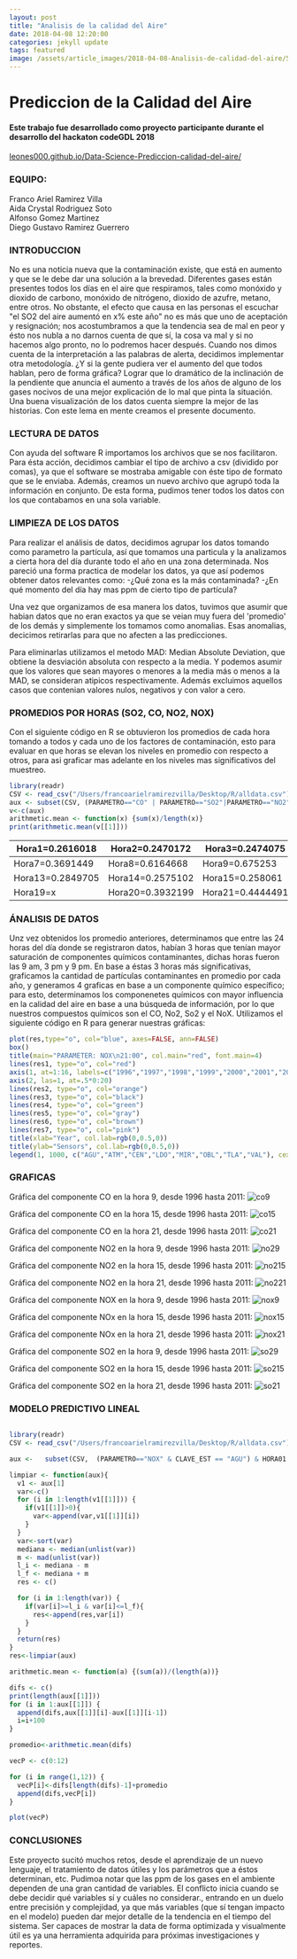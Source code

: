 ```yaml
---
layout: post
title: "Analisis de la calidad del Aire"
date: 2018-04-08 12:20:00
categories: jekyll update
tags: featured
image: /assets/article_images/2018-04-08-Analisis-de-calidad-del-aire/546597.jpg
---
```


# Prediccion de la Calidad del Aire

#### Este trabajo fue desarrollado como proyecto participante durante el desarrollo del hackaton codeGDL 2018

[leones000.github.io/Data-Science-Prediccion-calidad-del-aire/](https://leones000.github.io/Data-Science-Prediccion-calidad-del-aire/)

### EQUIPO:

Franco Ariel Ramirez Villa  
Aida Crystal Rodriguez Soto  
Alfonso Gomez Martinez  
Diego Gustavo Ramirez Guerrero

### INTRODUCCION

No es una noticia nueva que la contaminación existe, que está en aumento y que se le debe dar una solución a la brevedad. Diferentes gases están presentes todos los días en el aire que respiramos, tales como monóxido y dioxido de carbono, monóxido de nitrógeno, dioxido de azufre, metano, entre otros. No obstante, el efecto que causa en las personas el escuchar "el SO2 del aire aumentó en x% este año" no es más que uno de aceptación y resignación; nos acostumbramos a que la tendencia sea de mal en peor y ésto nos nubla a no darnos cuenta de que sí, la cosa va mal y si no hacemos algo pronto, no lo podremos hacer después. Cuando nos dimos cuenta de la interpretación a las palabras de alerta, decidimos implementar otra metodología. ¿Y si la gente pudiera ver el aumento del que todos hablan, pero de forma gráfica? Lograr que lo dramático de la inclinación de la pendiente que anuncia el aumento a través de los años de alguno de los gases nocivos de una mejor explicación de lo mal que pinta la situación. Una buena visualización de los datos cuenta siempre la mejor de las historias. Con este lema en mente creamos el presente documento.

### LECTURA DE DATOS

Con ayuda del software R importamos los archivos que se nos facilitaron. Para ésta acción, decidimos cambiar el tipo de archivo a csv (dividido por comas), ya que el software se mostraba amigable con éste tipo de formato que se le enviaba. Además, creamos un nuevo archivo que agrupó toda la información en conjunto. De esta forma, pudimos tener todos los datos con los que contabamos en una sola variable.

### LIMPIEZA DE LOS DATOS

Para realizar el análisis de datos, decidimos agrupar los datos tomando como parametro la partícula, así que tomamos una particula y la analizamos a cierta hora del día durante todo el año en una zona determinada.
Nos pareció una forma practica de modelar los datos, ya que así podemos obtener datos relevantes como:
-¿Qué zona es la más contaminada?
-¿En qué momento del día hay mas ppm de cierto tipo de partícula?

Una vez que organizamos de esa manera los datos, tuvimos que asumir que habian datos que no eran exactos ya que se veian muy fuera del 'promedio' de los demás y simplemente los tomamos como anomalias. Esas anomalias, decicimos retirarlas para que no afecten a las predicciones.

Para eliminarlas utilizamos el metodo MAD: Median Absolute Deviation, que obtiene la desviación absoluta con respecto a la media. Y podemos asumir que los valores que sean mayores o menores a la media más o menos a la MAD, se consideran atipicos respectivamente. Además excluimos aquellos casos que contenian valores nulos, negativos y con valor a cero.

### PROMEDIOS POR HORAS (SO2, CO, NO2, NOX)

Con el siguiente código en R se obtuvieron los promedios de cada hora tomando a todos y cada uno de los factores de contaminación, esto para evaluar en que horas se elevan los niveles en promedio con respecto a otros, para asi graficar mas adelante en los niveles mas significativos del muestreo.

```R
library(readr)
CSV <- read_csv("/Users/francoarielramirezvilla/Desktop/R/alldata.csv")
aux <- subset(CSV, (PARAMETRO=="CO" | PARAMETRO=="SO2"|PARAMETRO=="NO2"|PARAMETRO=="NOX") & HORA01!="NA", select = c("HORA01"))
v<-c(aux)
arithmetic.mean <- function(x) {sum(x)/length(x)}
print(arithmetic.mean(v[[1]]))
```

| Hora1=0.2616018  | Hora2=0.2470172  | Hora3=0.2474075  | Hora4=0.2226969  | Hora5=0.2266908 | Hora6=0.2702171 |
| ---------------- | ---------------- | ---------------- | ---------------- | --------------- | --------------- |
| Hora7=0.3691449  | Hora8=0.6164668  | Hora9=0.675253   | Hora10=x         | Hora11=x        | Hora12=x        |
| Hora13=0.2849705 | Hora14=0.2575102 | Hora15=0.258061  | Hora16=x         | Hora17=x        | Hora18=x        |
| Hora19=x         | Hora20=0.3932199 | Hora21=0.4444491 | Hora22=0.4394486 | Hora23=x        | Hora24=x        |

### ÁNALISIS DE DATOS

Unz vez obtenidos los promedio anteriores, determinamos que entre las 24 horas del día donde se registraron datos, habían 3 horas que tenían mayor saturación de componentes químicos contaminantes, dichas horas fueron las 9 am, 3 pm y 9 pm. En base a éstas 3 horas más significativas, graficamos la cantidad de partículas contaminantes en promedio por cada año, y generamos 4 graficas en base a un componente químico específico; para esto, determinamos los componenetes químicos con mayor influencia en la calidad del aire en base a una búsqueda de información, por lo que nuestros compuestos químicos son el CO, No2, So2 y el NoX.
Utilizamos el siguiente código en R para generar nuestras gráficas:

```R
plot(res,type="o", col="blue", axes=FALSE, ann=FALSE)
box()
title(main="PARAMETER: NOX\n21:00", col.main="red", font.main=4)
lines(res1, type="o", col="red")
axis(1, at=1:16, labels=c("1996","1997","1998","1999","2000","2001","2002","2003","2004","2005","2006","2007","2008","2009","2010","2011"))
axis(2, las=1, at=.5*0:20)
lines(res2, type="o", col="orange")
lines(res3, type="o", col="black")
lines(res4, type="o", col="green")
lines(res5, type="o", col="gray")
lines(res6, type="o", col="brown")
lines(res7, type="o", col="pink")
title(xlab="Year", col.lab=rgb(0,0.5,0))
title(ylab="Sensors", col.lab=rgb(0,0.5,0))
legend(1, 1000, c("AGU","ATM","CEN","LDO","MIR","OBL","TLA","VAL"), cex=0.8, col=c("blue","red","orange","black","green","gray","brown","pink"), pch=21:22, lty=1:2)
```

### GRAFICAS

Gráfica del componente CO en la hora 9, desde 1996 hasta 2011:
![co9](https://user-images.githubusercontent.com/26826159/37568149-dc2e3858-2a96-11e8-9298-38c4419c7a4e.jpg)

Gráfica del componente CO en la hora 15, desde 1996 hasta 2011:
![co15](https://user-images.githubusercontent.com/26826159/37568178-4633a134-2a97-11e8-81ef-76661cfe1236.jpg)

Gráfica del componente CO en la hora 21, desde 1996 hasta 2011:
![co21](https://user-images.githubusercontent.com/26826159/37568181-563836e4-2a97-11e8-84d9-26b3179705b5.jpg)

Gráfica del componente NO2 en la hora 9, desde 1996 hasta 2011:
![no29](https://user-images.githubusercontent.com/26826159/37568202-7aee5202-2a97-11e8-8660-4d10c949a080.jpg)

Gráfica del componente NO2 en la hora 15, desde 1996 hasta 2011:
![no215](https://user-images.githubusercontent.com/26826159/37568212-8f6d1cf4-2a97-11e8-93e4-283ba019f7b1.jpg)

Gráfica del componente NO2 en la hora 21, desde 1996 hasta 2011:
![no221](https://user-images.githubusercontent.com/26826159/37568217-a4b7307c-2a97-11e8-9643-6b39930aabe5.jpg)

Gráfica del componente NOX en la hora 9, desde 1996 hasta 2011:
![nox9](https://user-images.githubusercontent.com/26826159/37568221-c2c1df18-2a97-11e8-9cae-9d4c4d32e8a0.jpg)

Gráfica del componente NOx en la hora 15, desde 1996 hasta 2011:
![nox15](https://user-images.githubusercontent.com/26826159/37568227-d9293972-2a97-11e8-93b9-4f38591da740.jpg)

Gráfica del componente NOx en la hora 21, desde 1996 hasta 2011:
![nox21](https://user-images.githubusercontent.com/26826159/37568232-eb3e76ea-2a97-11e8-9042-b82c42f4542f.jpg)

Gráfica del componente SO2 en la hora 9, desde 1996 hasta 2011:
![so29](https://user-images.githubusercontent.com/26826159/37568241-14af3c6c-2a98-11e8-87d9-155a1bcb93c3.jpg)

Gráfica del componente SO2 en la hora 15, desde 1996 hasta 2011:
![so215](https://user-images.githubusercontent.com/26826159/37568249-26be1dba-2a98-11e8-86ba-8077d0f7b1c7.jpg)

Gráfica del componente SO2 en la hora 21, desde 1996 hasta 2011:
![so21](https://user-images.githubusercontent.com/26826159/37568261-43bea81c-2a98-11e8-9e50-42271d7359b9.jpg)

### MODELO PREDICTIVO LINEAL

```R

library(readr)
CSV <- read_csv("/Users/francoarielramirezvilla/Desktop/R/alldata.csv")

aux <-   subset(CSV,  (PARAMETRO=="NOX" & CLAVE_EST == "AGU") & HORA01!="NA", select = c("HORA21"))

limpiar <- function(aux){
  v1 <- aux[1]
  var<-c()
  for (i in 1:length(v1[[1]])) {
    if(v1[[1]]>0){
      var<-append(var,v1[[1]][i])
    }
  }
  var<-sort(var)
  mediana <- median(unlist(var))
  m <- mad(unlist(var))
  l_i <- mediana - m
  l_f <- mediana + m
  res <- c()

  for (i in 1:length(var)) {
    if(var[i]>=l_i & var[i]<=l_f){
      res<-append(res,var[i])
    }
  }
  return(res)
}
res<-limpiar(aux)

arithmetic.mean <- function(a) {(sum(a))/(length(a))}

difs <- c()
print(length(aux[[1]]))
for (i in 1:aux[[1]]) {
  append(difs,aux[[1]][i]-aux[[1]][i-1])
  i=i+100
}

promedio<-arithmetic.mean(difs)

vecP <- c(0:12)

for (i in range(1,12)) {
  vecP[i]<-difs[length(difs)-1]+promedio
  append(difs,vecP[i])
}

plot(vecP)

```

<!-- ![acf45d20-c023-4877-ac2b-d62f118c52e7](https://user-images.githubusercontent.com/37254626/37568384-0eedfc58-2a9a-11e8-91f0-d376ff87a41f.jpg) -->

### CONCLUSIONES

Este proyecto sucitó muchos retos, desde el aprendizaje de un nuevo lenguaje, el tratamiento de datos útiles y los parámetros que a éstos determinan, etc.
Pudimoa notar que las ppm de los gases en el ambiente dependen de una gran cantidad de variables. El conflicto inicia cuando se debe decidir qué variables sí y cuáles no considerar., entrando en un duelo entre precisión y complejidad, ya que más variables (que sí tengan impacto en el modelo) pueden dar mejor detalle de la tendencia en el tiempo del sistema.
Ser capaces de mostrar la data de forma optimizada y visualmente útil es ya una herramienta adquirida para próximas investigaciones y reportes.
